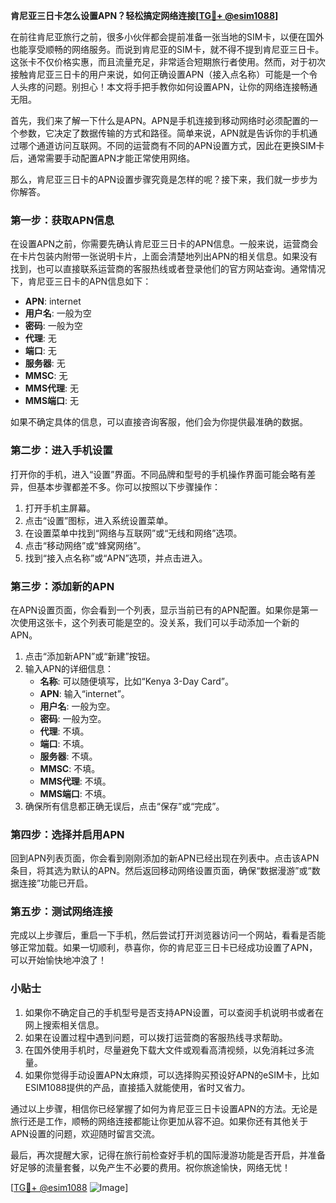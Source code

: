 **肯尼亚三日卡怎么设置APN？轻松搞定网络连接[[TG💪+ @esim1088](https://t.me/s/esim1088)]**

在前往肯尼亚旅行之前，很多小伙伴都会提前准备一张当地的SIM卡，以便在国外也能享受顺畅的网络服务。而说到肯尼亚的SIM卡，就不得不提到肯尼亚三日卡。这张卡不仅价格实惠，而且流量充足，非常适合短期旅行者使用。然而，对于初次接触肯尼亚三日卡的用户来说，如何正确设置APN（接入点名称）可能是一个令人头疼的问题。别担心！本文将手把手教你如何设置APN，让你的网络连接畅通无阻。

首先，我们来了解一下什么是APN。APN是手机连接到移动网络时必须配置的一个参数，它决定了数据传输的方式和路径。简单来说，APN就是告诉你的手机通过哪个通道访问互联网。不同的运营商有不同的APN设置方式，因此在更换SIM卡后，通常需要手动配置APN才能正常使用网络。

那么，肯尼亚三日卡的APN设置步骤究竟是怎样的呢？接下来，我们就一步步为你解答。

### **第一步：获取APN信息**
在设置APN之前，你需要先确认肯尼亚三日卡的APN信息。一般来说，运营商会在卡片包装内附带一张说明卡片，上面会清楚地列出APN的相关信息。如果没有找到，也可以直接联系运营商的客服热线或者登录他们的官方网站查询。通常情况下，肯尼亚三日卡的APN信息如下：

- **APN**: internet
- **用户名**: 一般为空
- **密码**: 一般为空
- **代理**: 无
- **端口**: 无
- **服务器**: 无
- **MMSC**: 无
- **MMS代理**: 无
- **MMS端口**: 无

如果不确定具体的信息，可以直接咨询客服，他们会为你提供最准确的数据。

### **第二步：进入手机设置**
打开你的手机，进入“设置”界面。不同品牌和型号的手机操作界面可能会略有差异，但基本步骤都差不多。你可以按照以下步骤操作：

1. 打开手机主屏幕。
2. 点击“设置”图标，进入系统设置菜单。
3. 在设置菜单中找到“网络与互联网”或“无线和网络”选项。
4. 点击“移动网络”或“蜂窝网络”。
5. 找到“接入点名称”或“APN”选项，并点击进入。

### **第三步：添加新的APN**
在APN设置页面，你会看到一个列表，显示当前已有的APN配置。如果你是第一次使用这张卡，这个列表可能是空的。没关系，我们可以手动添加一个新的APN。

1. 点击“添加新APN”或“新建”按钮。
2. 输入APN的详细信息：
   - **名称**: 可以随便填写，比如“Kenya 3-Day Card”。
   - **APN**: 输入“internet”。
   - **用户名**: 一般为空。
   - **密码**: 一般为空。
   - **代理**: 不填。
   - **端口**: 不填。
   - **服务器**: 不填。
   - **MMSC**: 不填。
   - **MMS代理**: 不填。
   - **MMS端口**: 不填。
3. 确保所有信息都正确无误后，点击“保存”或“完成”。

### **第四步：选择并启用APN**
回到APN列表页面，你会看到刚刚添加的新APN已经出现在列表中。点击该APN条目，将其选为默认的APN。然后返回移动网络设置页面，确保“数据漫游”或“数据连接”功能已开启。

### **第五步：测试网络连接**
完成以上步骤后，重启一下手机，然后尝试打开浏览器访问一个网站，看看是否能够正常加载。如果一切顺利，恭喜你，你的肯尼亚三日卡已经成功设置了APN，可以开始愉快地冲浪了！

### **小贴士**
1. 如果你不确定自己的手机型号是否支持APN设置，可以查阅手机说明书或者在网上搜索相关信息。
2. 如果在设置过程中遇到问题，可以拨打运营商的客服热线寻求帮助。
3. 在国外使用手机时，尽量避免下载大文件或观看高清视频，以免消耗过多流量。
4. 如果你觉得手动设置APN太麻烦，可以选择购买预设好APN的eSIM卡，比如ESIM1088提供的产品，直接插入就能使用，省时又省力。

通过以上步骤，相信你已经掌握了如何为肯尼亚三日卡设置APN的方法。无论是旅行还是工作，顺畅的网络连接都能让你更加从容不迫。如果你还有其他关于APN设置的问题，欢迎随时留言交流。

最后，再次提醒大家，记得在旅行前检查好手机的国际漫游功能是否开启，并准备好足够的流量套餐，以免产生不必要的费用。祝你旅途愉快，网络无忧！

[[TG💪+ @esim1088](https://t.me/s/esim1088) ![Image](https://i.postimg.cc/4NQfJmqS/Snipaste-2025-05-13-00-14-12.png)]
